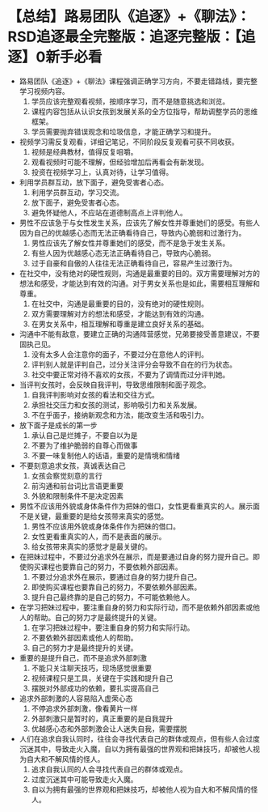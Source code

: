 # 【总结】路易团队《追逐》+《聊法》：RSD追逐最全完整版：追逐完整版：【追逐】0新手必看

-   路易团队《追逐》+《聊法》课程强调正确学习方向，不要走错路线，要完整学习视频内容。
    1.  学员应该完整观看视频，按顺序学习，而不是随意挑选和浏览。
    2.  课程内容包括从认识女孩到发展关系的全方位指导，帮助调整学员的思维框架。
    3.  学员需要抛弃错误观念和垃圾信息，才能正确学习和提升。
-   视频学习需反复观看，详细记笔记，不同阶段反复观看可获不同收获。
    1.  视频是经典教材，值得反复咀嚼。
    2.  观看视频时可能不理解，但经验增加后再看会有新发现。
    3.  投资在视频学习上，认真对待，让学习值得。
-   利用学员群互动，放下面子，避免受害者心态。
    1.  利用学员群互动，学习交流。
    2.  放下面子，避免受害者心态。
    3.  避免怀疑他人，不应站在道德制高点上评判他人。
-   男性不应该急于与女性发生关系，应该先了解女性并尊重她们的感受。有些人因为自己的优越感心态而无法正确看待自己，导致内心脆弱和过激行为。
    1.  男性应该先了解女性并尊重她们的感受，而不是急于发生关系。
    2.  有些人因为优越感心态无法正确看待自己，导致内心脆弱。
    3.  过于自豪和自傲的人往往无法正确看待自己，容易产生过激行为。
-   在社交中，没有绝对的硬性规则，沟通是最重要的目的。双方需要理解对方的想法和感受，才能达到有效的沟通。对于男女关系也是如此，需要相互理解和尊重。
    1.  在社交中，沟通是最重要的目的，没有绝对的硬性规则。
    2.  双方需要理解对方的想法和感受，才能达到有效的沟通。
    3.  在男女关系中，相互理解和尊重是建立良好关系的基础。
-   沟通中不能有敌意，要建立正确的沟通阵营感觉，兄弟要接受善意建议，不要固执己见。
    1.  没有太多人会注意你的面子，不要过分在意他人的评判。
    2.  评判别人就是评判自己，过分关注评分会导致不自在的行为状态。
    3.  社交中要正常对待不喜欢的女孩，不要为了调情而过分评判她。
-   当评判女孩时，会反映自我评判，导致思维限制和面子观念。
    1.  自我评判影响对女孩的看法和交往方式。
    2.  承担社交压力和女孩的测试，影响吸引力和关系发展。
    3.  不在乎面子，接纳新观念和方法，能改变生活和吸引力。
-   放下面子是成长的第一步
    1.  承认自己是烂摊子，不要自以为是
    2.  不要为了维护脆弱的自尊心而做事
    3.  不要一味复制他人的话语，重要的是情境和情绪
-   不要刻意追求女孩，真诚表达自己
    1.  女孩会察觉刻意的言行
    2.  前沟通和前台词比言语更重要
    3.  外貌和限制条件不是决定因素
-   男性不应该用外貌或身体条件作为把妹的借口，女性更看重真实的人。展示面不是关键，最重要的是给女孩带来真实的感觉。
    1.  男性不应该用外貌或身体条件作为把妹的借口。
    2.  女性更看重真实的人，而不是表面的展示。
    3.  给女孩带来真实的感觉才是最关键的。
-   在把妹过程中，不要过分追求外在展示，而是要通过自身的努力提升自己。即使购买课程也要靠自己的努力，不要依赖外部因素。
    1.  不要过分追求外在展示，要通过自身的努力提升自己。
    2.  即使购买课程也要靠自己的努力，不要依赖外部因素。
    3.  提升自己最终靠的是自己的努力，不可能依赖他人。
-   在学习把妹过程中，要注重自身的努力和实际行动，而不是依赖外部因素或他人的帮助。自己的努力才是最终提升的关键。
    1.  在学习把妹过程中，要注重自身的努力和实际行动。
    2.  不要依赖外部因素或他人的帮助。
    3.  自己的努力才是最终提升的关键。
-   重要的是提升自己，而不是追求外部刺激
    1.  不能只关注聊天技巧，现场感觉很重要
    2.  视频课程只是工具，关键在于实践和提升自己
    3.  摆脱对外部成功的依赖，要扎实提高自己
-   追求外部刺激的人容易陷入虚荣心态
    1.  不停追求外部刺激，像看黄片一样
    2.  外部刺激只是暂时的，真正重要的是自我提升
    3.  优越感心态和外部刺激会让人迷失自我，需要摆脱
-   人们在追求自我认同时，往往会寻找代表自己的群体或观点，但有些人会过度沉迷其中，导致走火入魔，自以为拥有最强的世界观和把妹技巧，却被他人视为自大和不解风情的怪人。
    1.  追求自我认同的人会寻找代表自己的群体或观点。
    2.  过度沉迷其中可能导致走火入魔。
    3.  自以为拥有最强的世界观和把妹技巧，却被他人视为自大和不解风情的怪人。